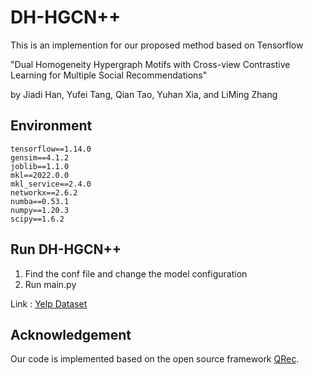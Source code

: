 # DH-HGCN++

This is an implemention for our proposed method based on Tensorflow

"Dual Homogeneity Hypergraph Motifs with Cross-view Contrastive Learning for Multiple Social Recommendations"

by Jiadi Han, Yufei Tang, Qian Tao, Yuhan Xia, and LiMing Zhang

## Environment

```
tensorflow==1.14.0
gensim==4.1.2
joblib==1.1.0
mkl==2022.0.0
mkl_service==2.4.0
networkx==2.6.2
numba==0.53.1
numpy==1.20.3
scipy==1.6.2
```

## Run DH-HGCN++

1. Find the conf file and change the model configuration
2. Run main.py

Link : [Yelp Dataset](https://pan.baidu.com/s/1L_GqL1FjOKXoEHw1v-b9yg?pwd=yked)

## Acknowledgement

Our code is implemented based on the open source framework [QRec](https://github.com/Coder-Yu/QRec).

